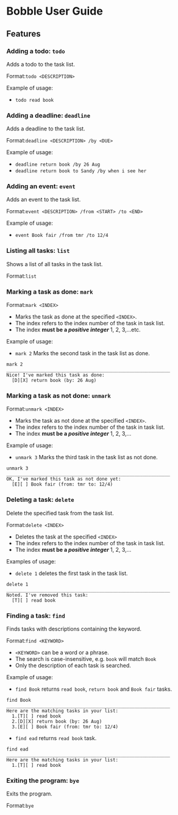 # Bobble User Guide

## Features

### Adding a todo: `todo`
Adds a todo to the task list.

Format:`todo <DESCRIPTION>`

Example of usage:
- `todo read book`

### Adding a deadline: `deadline`
Adds a deadline to the task list.

Format:`deadline <DESCRIPTION> /by <DUE>`

Example of usage:
- `deadline return book /by 26 Aug`
- `deadline return book to Sandy /by when i see her`

### Adding an event: `event`
Adds an event to the task list.

Format:`event <DESCRIPTION> /from <START> /to <END>`

Example of usage:
- `event Book fair /from tmr /to 12/4`

### Listing all tasks: `list`
Shows a list of all tasks in the task list.

Format:`list`

### Marking a task as done: `mark`

Format:`mark <INDEX>`
- Marks the task as done at the specified `<INDEX>`.
- The index refers to the index number of the task in task list.
- The index **must be a _positive integer_** 1, 2, 3,...etc.

Example of usage:
- `mark 2` Marks the second task in the task list as done.

```
mark 2
____________________________________________________________
Nice! I've marked this task as done:
  [D][X] return book (by: 26 Aug)
```

### Marking a task as not done: `unmark`

Format:`unmark <INDEX>`
- Marks the task as not done at the specified `<INDEX>`.
- The index refers to the index number of the task in task list.
- The index **must be a _positive integer_** 1, 2, 3,...

Example of usage:
- `unmark 3` Marks the third task in the task list as not done.

```
unmark 3
____________________________________________________________
OK, I've marked this task as not done yet:
  [E][ ] Book fair (from: tmr to: 12/4)
```

### Deleting a task: `delete`
Delete the specified task from the task list.

Format:`delete <INDEX>`
- Deletes the task at the specified `<INDEX>`
- The index refers to the index number of the task in task list.
- The index **must be a _positive integer_** 1, 2, 3,...

Examples of usage:
- `delete 1` deletes the first task in the task list.

```
delete 1
____________________________________________________________
Noted. I've removed this task:
  [T][ ] read book
```

### Finding a task: `find`
Finds tasks with descriptions containing the keyword.

Format:`find <KEYWORD>`
- `<KEYWORD>` can be a word or a phrase.
- The search is case-insensitive, e.g. `book` will match `Book`
- Only the description of each task is searched.

Example of usage:
- `find Book` returns `read book`, `return book` and `Book fair` tasks.

```
find Book
____________________________________________________________
Here are the matching tasks in your list:
  1.[T][ ] read book
  2.[D][X] return book (by: 26 Aug)
  3.[E][ ] Book fair (from: tmr to: 12/4)
```

- `find ead` returns `read book` task.

```
find ead
____________________________________________________________
Here are the matching tasks in your list:
  1.[T][ ] read book
```

### Exiting the program: `bye`
Exits the program.

Format:`bye`
